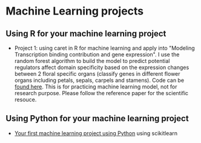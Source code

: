 # Machine Learning projects 


## Using R for your machine learning project 

* Project 1: using caret in R for machine learning and apply into "Modeling Transcription binding contribution and gene expression". I use the random forest algorithm to build the model to predict potential regulators affect domain specificity based on the expression changes between 2 floral specific organs (classify genes in different flower organs including petals, sepals, carpels and stamens). Code can be [found here](https://github.com/donalbonny/MachineLearning_projects/blob/master/flower_model.Rmd). This is for practicing machine learning model, not for research purpose. Please follow the reference paper for the scientific resouce. 



## Using Python for your machine learning project 
* [Your first machine learning project using Python](https://machinelearningmastery.com/make-predictions-scikit-learn/) using scikitlearn 
